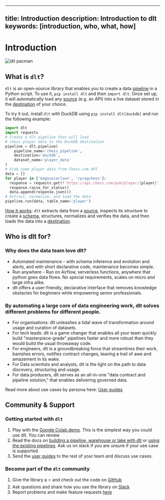 
---
title: Introduction
description: Introduction to dlt
keywords: [introduction, who, what, how]
---

# Introduction

![dlt pacman](/img/dlt-pacman.gif)

## What is `dlt`?

`dlt` is an open-source library that enables you to create a data [pipeline](./general-usage/glossary.md#pipeline) in a Python script. To use it, `pip install dlt` and then `import dlt`. Once set up, it will automatically load any [source](./general-usage/glossary.md#source) (e.g. an API) into a live dataset stored in the [destination](./general-usage/glossary.md#destination) of your choice.

To try it out, install `dlt` with DuckDB using `pip install dlt[duckdb]` and run the following example:
```python
import dlt
import requests
# Create a dlt pipeline that will load
# chess player data to the DuckDB destination
pipeline = dlt.pipeline(
    pipeline_name='chess_pipeline',
    destination='duckdb',
    dataset_name='player_data'
)
# Grab some player data from Chess.com API
data = []
for player in ['magnuscarlsen', 'rpragchess']:
  response = requests.get(f'https://api.chess.com/pub/player/{player}')
  response.raise_for_status()
  data.append(response.json())
# Extract, normalize, and load the data
pipeline.run(data, table_name='player')
```

[How it works](./reference/how-dlt-works.md): `dlt` extracts data from a [source](./general-usage/glossary.md#source), inspects its structure to create a [schema](general-usage/glossary.md#schema), structures, normalizes and verifies the data,
and then loads the data into a [destination](./general-usage/glossary.md#destination).

## Who is dlt for?


### Why does the data team love dlt?
* Automated maintenance - with schema inference and evolution and alerts, and with short declarative code, maintenance becomes simple.
* Run anywhere - Run on Airflow, serverless functions, anywhere that python goes data flows. No special requirements, scales on micro and large infra alike.
* dlt offers a user-friendly, declarative interface that removes knowledge obstacles for beginners while empowering senior professionals.

### By automating a large core of data engineering work, dlt solves different problems for different people.
- For organisations: dlt unleashes a tidal wave of transformation around usage and curation of datasets.
- For tech leads: dlt is a game changer that enables all your team quickly build "masterpiece-grade" pipelines faster and more robust than they would build the usual throwaway code.
- For engineers, dlt is a groundbreaking force that streamlines their work, banishes errors, notifies contract changes, leaving a trail of awe and amazement in its wake.
- For Data scientists and analysts, dlt is the light on the path to data discovery, structuring and usage.
- For data producers, dlt serves as an all-in-one "data contract and pipeline solution," that enables delivering governed data.

Read more about use cases by persona here: [User guides](user-guides)

## Community & Support

### Getting started with `dlt`

1. Play with the [Google Colab demo](https://colab.research.google.com/drive/1NfSB1DpwbbHX9_t5vlalBTf13utwpMGx?usp=sharing). This is the simplest way you could use dlt. You can review
2. Read the docs on [building a pipeline, warehouse or lake with dlt](getting-started) or [using the existing pipelines](dlt-ecosystem/verified-sources). Ask us on slack if you are unsure if your use case is supported.
3. Send the [user guides](user-guides) to the rest of your team and discuss use cases.

### Become part of the `dlt` community
1. Give the library a ⭐ and check out the code on [GitHub](https://github.com/dlt-hub/dlt)
2. Ask questions and share how you use the library on [Slack](https://join.slack.com/t/dlthub-community/shared_invite/zt-1slox199h-HAE7EQoXmstkP_bTqal65g)
3. Report problems and make feature requests [here](https://github.com/dlt-hub/dlt/issues/new)